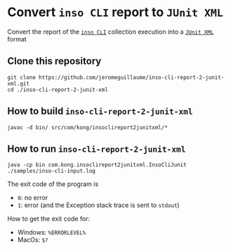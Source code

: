 # Convert `inso CLI` report to `JUnit XML`
Convert the report of the [`inso CLI`](https://github.com/Kong/insomnia/tree/develop/packages/insomnia-inso) collection execution into a [`JUnit XML`](https://github.com/testmoapp/junitxml) format

## Clone this repository
```shell
git clone https://github.com/jeromeguillaume/inso-cli-report-2-junit-xml.git
cd ./inso-cli-report-2-junit-xml
```

## How to build `inso-cli-report-2-junit-xml`
```shell
javac -d bin/ src/com/kong/insoclireport2junitxml/*
```

## How to run `inso-cli-report-2-junit-xml`
```shell
java -cp bin com.kong.insoclireport2junitxml.InsoCliJunit ./samples/inso-cli-input.log
```
The exit code of the program is
- `0`: no error
- `1`: error (and the Exception stack trace is sent to `stdout`)

How to get the exit code for:
- Windows: `%ERRORLEVEL%`
- MacOs: `$?`